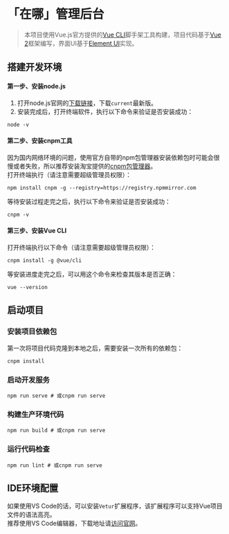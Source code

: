 # 「在哪」管理后台
> 本项目使用Vue.js官方提供的[Vue CLI](https://cli.vuejs.org/zh/)脚手架工具构建，项目代码基于[Vue 2](https://cn.vuejs.org/v2/guide/)框架编写，界面UI基于[Element UI](https://element.eleme.cn/#/zh-CN/component/installation)实现。

## 搭建开发环境
#### 第一步、安装node.js
1. 打开node.js官网的[下载链接](https://nodejs.org/en/download/current/)，下载`current`最新版。
2. 安装完成后，打开终端软件，执行以下命令来验证是否安装成功：
```
node -v
```
#### 第二步、安装cnpm工具
因为国内网络环境的问题，使用官方自带的npm包管理器安装依赖包时可能会很慢或者失败，所以推荐安装淘宝提供的[cnpm包管理器](https://www.npmjs.com/package/cnpm)。   
打开终端执行（请注意需要超级管理员权限）：
```
npm install cnpm -g --registry=https://registry.npmmirror.com
```
等待安装过程走完之后，执行以下命令来验证是否安装成功：
```
cnpm -v
```
#### 第三步、安装Vue CLI
打开终端执行以下命令（请注意需要超级管理员权限）：
```
cnpm install -g @vue/cli
```
等安装进度走完之后，可以用这个命令来检查其版本是否正确：
```
vue --version
```
## 启动项目
### 安装项目依赖包
第一次将项目代码克隆到本地之后，需要安装一次所有的依赖包：
```
cnpm install
```

### 启动开发服务
```
npm run serve # 或cnpm run serve 
```

### 构建生产环境代码
```
npm run build # 或cnpm run serve 
```

### 运行代码检查
```
npm run lint # 或cnpm run serve 
```

## IDE环境配置
如果使用VS Code的话，可以安装`Vetur`扩展程序，该扩展程序可以支持Vue项目文件的语法高亮。   
推荐使用VS Code编辑器，下载地址请[访问官网](https://code.visualstudio.com)。